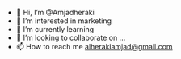- 👋 Hi, I’m @Amjadheraki
- 👀 I’m interested in marketing
- 🌱 I’m currently learning 
- 💞️ I’m looking to collaborate on ...
- 📫 How to reach me alherakiamjad@gmail.com

<!---
Amjadheraki/Amjadheraki is a ✨ special ✨ repository because its `README.md` (this file) appears on your GitHub profile.
You can click the Preview link to take a look at your changes.
--->

